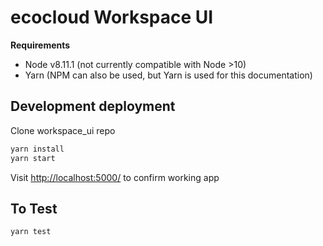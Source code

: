 # ecocloud Workspace UI

**Requirements**
 - Node v8.11.1 (not currently compatible with Node >10)
 - Yarn (NPM can also be used, but Yarn is used for this documentation)


## Development deployment

Clone workspace_ui repo
```sh
yarn install
yarn start
```

Visit [http://localhost:5000/](http://localhost:5000/) to confirm working app

## To Test
```sh
yarn test
```
